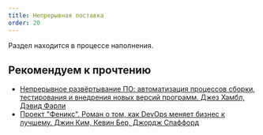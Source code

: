 ```yaml
---
title: Непрерывная поставка
order: 20
---
```


Раздел находится в процессе наполнения.

## Рекомендуем к прочтению

* [Непрерывное развёртывание ПО: автоматизация процессов сборки, тестирования и внедрения новых версий программ. Джез Хамбл, Дэвид Фарли](http://www.amazon.com/Continuous-Delivery-Deployment-Automation-Addison-Wesley/dp/0321601912)
* [Проект "Феникс". Роман о том, как DevOps меняет бизнес к лучшему. Джин Ким, Кевин Бер, Джордж Спаффорд](http://www.amazon.com/Phoenix-Project-DevOps-Helping-Business/dp/0988262509)